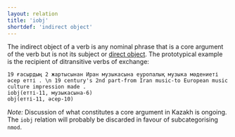 ```yaml
---
layout: relation
title: 'iobj'
shortdef: 'indirect object'
---
```


The indirect object of a verb is any nominal phrase that is a core
argument of the verb but is not its subject or [direct object](obj).
The prototypical example is the recipient of ditransitive verbs of
exchange:

~~~ sdparse
19 ғасырдың 2 жартысынан Иран музыкасына еуропалық музыка мәдениеті әсер етті . \n 19 century's 2nd part-from Iran music-to European music culture impression made .
iobj(етті-11, музыкасына-6)
obj(етті-11, әсер-10)
~~~

*Note:* Discussion of what constitutes a core argument in Kazakh is ongoing. The `iobj` relation will
probably be discarded in favour of subcategorising `nmod`.
<!-- Interlanguage links updated Út zář 29 20:31:54 CEST 2020 -->
